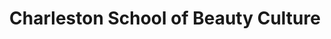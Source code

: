---
title: "Charleston School of Beauty Culture"
url: /charleston/charleston-school-of-beauty-culture/
shop: Kosmetik
---